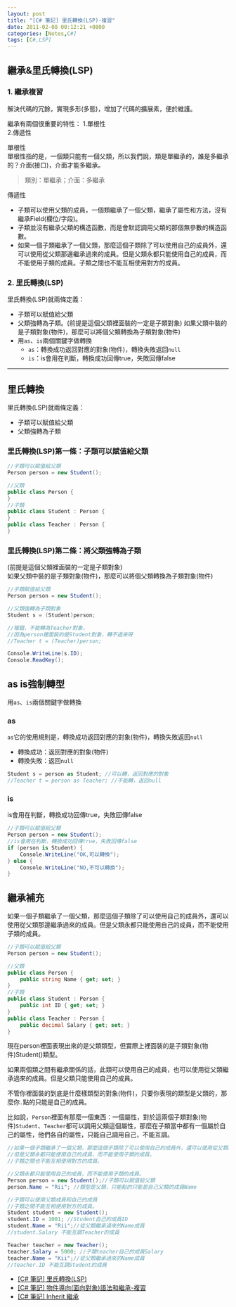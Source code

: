 ```yaml
---
layout: post
title: "[C# 筆記] 里氏轉換(LSP)-複習"
date: 2011-02-08 00:12:21 +0800
categories: [Notes,C#]
tags: [C#,LSP]
---
```


## 繼承&里氏轉換(LSP)
### 1. 繼承複習
解決代碼的冗餘，實現多形(多態)，增加了代碼的擴展素，便於維護。

繼承有兩個很重要的特性：
1.單根性  
2.傳遞性

單根性   
單根性指的是，一個類只能有一個父類，所以我們說，類是單繼承的，誰是多繼承的？介面(接口)，介面才能多繼承。
> 類別：單繼承；介面：多繼承

傳遞性   
- 子類可以使用父類的成員，一個類繼承了一個父類，繼承了屬性和方法，沒有繼承Field(欄位/字段)。
- 子類並沒有繼承父類的構造函數，而是會默認調用父類的那個無參數的構造函數。
- 如果一個子類繼承了一個父類，那麼這個子類除了可以使用自己的成員外，還可以使用從父類那邊繼承過來的成員。但是父類永都只能使用自己的成員，而不能使用子類的成員。子類之間也不能互相使用對方的成員。

### 2. 里氏轉換(LSP)
里氏轉換(LSP)就兩條定義：
- 子類可以賦值給父類
- 父類強轉為子類。(前提是這個父類裡面裝的一定是子類對象)
如果父類中裝的是子類對象(物件)，那麼可以將個父類轉換為子類對象(物件)    
- 用`as`、`is`兩個關鍵字做轉換
    - `as`：轉換成功返回對應的對象(物件)，轉換失敗返回`null`
    - `is`：is會用在判斷，轉換成功回傳true，失敗回傳false

---

## 里氏轉換

里氏轉換(LSP)就兩條定義：
- 子類可以賦值給父類
- 父類強轉為子類

### 里氏轉換(LSP)第一條：子類可以賦值給父類
```c#
//子類可以賦值給父類
Person person = new Student();

//父類
public class Person {
}
//子類
public class Student : Person {
}
public class Teacher : Person {
}
```

### 里氏轉換(LSP)第二條：將父類強轉為子類
(前提是這個父類裡面裝的一定是子類對象)  
如果父類中裝的是子類對象(物件)，那麼可以將個父類轉換為子類對象(物件)

```c#
//子類賦值給父類
Person person = new Student(); 

//父類強轉為子類對象
Student s = (Student)person;

//報錯，不能轉為Teacher對象，
//因為person裡面裝的是Student對象，轉不過來呀
//Teacher t = (Teacher)person;

Console.WriteLine(s.ID);
Console.ReadKey();
```
## as is強制轉型
用`as`、`is`兩個關鍵字做轉換

### as
`as`它的使用規則是，轉換成功返回對應的對象(物件)，轉換失敗返回`null`
- 轉換成功：返回對應的對象(物件)
- 轉換失敗：返回`null`

```c#
Student s = person as Student; //可以轉，返回對應的對象
//Teacher t = person as Teacher; //不能轉，返回null
```   
### is
is會用在判斷，轉換成功回傳true，失敗回傳false

```c#
//子類可以賦值給父類
Person person = new Student();
//is會用在判斷，轉換成功回傳true，失敗回傳false
if (person is Student) {
    Console.WriteLine("OK,可以轉換");
} else {
    Console.WriteLine("NO,不可以轉換");
}
```

## 繼承補充
如果一個子類繼承了一個父類，那麼這個子類除了可以使用自己的成員外，還可以使用從父類那邊繼承過來的成員。但是父類永都只能使用自己的成員，而不能使用子類的成員。

```c#
//子類可以賦值給父類
Person person = new Student();

//父類
public class Person {
    public string Name { get; set; }
}
//子類
public class Student : Person {
    public int ID { get; set; }
}
public class Teacher : Person {
    public decimal Salary { get; set; }
}
```
現在person裡面表現出來的是父類類型，但實際上裡面裝的是子類對象(物件)Student()類型。 

如果兩個類之間有繼承關係的話，此類可以使用自己的成員，也可以使用從父類繼承過來的成員。但是父類只能使用自己的成員。    

不管你裡面裝的到底是什麼樣類型的對象(物件)，只要你表現的類型是父類的，那麼你`.`點的只能是自己的成員。

比如說，`Person`裡面有那麼一個東西：一個屬性，對於這兩個子類對象(物件)`Student`、`Teacher`都可以調用父類這個屬性，那麼在子類當中都有一個屬於自己的屬性，他們各自的屬性，只能自己調用自己，不能互調。

```c#
//如果一個子類繼承了一個父類，那麼這個子類除了可以使用自己的成員外，還可以使用從父類那邊繼承過來的成員。
//但是父類永都只能使用自己的成員，而不能使用子類的成員。
//子類之間也不能互相使用對方的成員。

//父類永都只能使用自己的成員，而不能使用子類的成員。
Person person = new Student();//子類可以賦值給父類
person.Name = "Rii"; //類型是父類，只能點的只能是自己父類的成員Name

//子類可以使用父類成員和自己的成員
//子類之間不能互相使用對方的成員。
Student student = new Student();
student.ID = 1001; //Student自己的成員ID
student.Name = "Rii";//從父類繼承過來的Name成員
//student.Salary 不能互調Teacher的成員

Teacher teacher = new Teacher();
teacher.Salary = 5000; //子類teacher自己的成員Salary
teacher.Name = "Kii";//從父類繼承過來的Name成員
//teacher.ID 不能互調Student的成員
```

- [[C# 筆記] 里氏轉換(LSP)](https://riivalin.github.io/posts/lsp/)
- [[C# 筆記] 物件導向(面向對象)語法和繼承-複習](https://riivalin.github.io/posts/oo/)
- [[C# 筆記] Inherit 繼承](https://riivalin.github.io/posts/inherit/)
